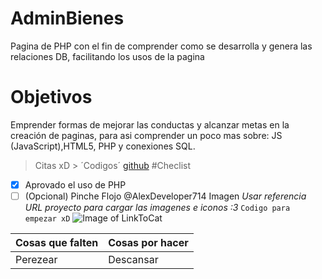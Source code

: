 # AdminBienes
Pagina de PHP con el fin de comprender como se desarrolla
y genera las relaciones DB, facilitando los usos de la pagina
# Objetivos
Emprender formas de mejorar las conductas y alcanzar metas
en la creación de paginas, para asi comprender un poco mas 
sobre: JS (JavaScript),HTML5, PHP y conexiones SQL.
> Citas xD > 
´Codigos´
[github](www.github.com)
#Checlist
- [x] Aprovado el uso de PHP
- [ ] \(Opcional) Pinche Flojo
@AlexDeveloper714
Imagen
*Usar referencia URL proyecto para cargar las imagenes e iconos :3*
`Codigo para empezar xD`
![Image of LinkToCat](https://octodex.github.com/images/linktocat.jpg)

Cosas que falten | Cosas por hacer
------------ | -------------
Perezear | Descansar